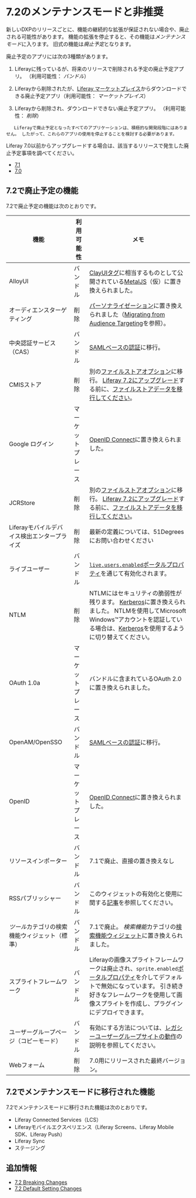 # 7.2のメンテナンスモードと非推奨

新しいDXPのリリースごとに、機能の継続的な拡張が保証されない場合や、廃止される可能性があります。 機能の拡張を停止すると、その機能は*メンテナンスモード*に入ります。 旧式の機能は*廃止予定*となります。

廃止予定のアプリには次の3種類があります。

1.  Liferayに残っているが、将来のリリースで削除される予定の廃止予定アプリ。 （利用可能性： *バンドル*）

2.  Liferayから削除されたが、[Liferay マーケットプレイス](https://web.liferay.com/marketplace)からダウンロードできる廃止予定アプリ（利用可能性： *マーケットプレイス*）

3.  Liferayから削除され、ダウンロードできない廃止予定アプリ。 （利用可能性： *削除*）

<!-- end list -->

``` note::
   Liferayで廃止予定となったすべてのアプリケーションは、積極的な開発段階にはありません。 したがって、これらのアプリの使用を停止することを検討する必要があります。
```

Liferay 7.0以前からアップグレードする場合は、該当するリリースで発生した廃止予定事項を調べてください。

  - [ 7.1](https://help.liferay.com/hc/en-us/articles/360018403151-Digital-Experience-Platform-7-1-Deprecated-and-Removed-Items)
  - [ 7.0](https://help.liferay.com/hc/en-us/articles/360018123832-Digital-Experience-Platform-7-0-Deprecated-and-Removed-Items)

## 7.2で廃止予定の機能

7.2で廃止予定の機能は次のとおりです。

| 機能                        | 利用可能性     | メモ                                                                                                                                                                                                                                                                   |
| ------------------------- | --------- | -------------------------------------------------------------------------------------------------------------------------------------------------------------------------------------------------------------------------------------------------------------------- |
| AlloyUI                   | バンドル      | [ClayUIタグ](https://clayui.com/)に相当するものとして公開されている[MetalJS](https://metaljs.com/)（仮）に置き換えられました。                                                                                                                                                                        |
| オーディエンスターゲティング            | 削除        | [パーソナライゼーション](../../../site-building/personalizing-site-experience/personalizing-site-experience.html)に置き換えられました（[Migrating from Audience Targeting](https://help.liferay.com/hc/en-us/articles/360028711992-Manually-Migrating-from-Audience-Targeting)を参照）。        |
| 中央認証サービス（CAS）             | バンドル      | [ SAMLベースの認証](../../securing-liferay/configuring-sso/authenticating-with-saml/single-sign-on-with-saml.md)に移行。                                                                                                                                                       |
| CMISストア                   | 削除        | 別の[ファイルストアオプション](../../../system-administration/file-storage/configuring-file-storage.md)に移行。 [Liferay 7.2にアップグレード](../upgrade-basics/upgrade-overview.md)する前に、[ファイルストアデータを移行してください](../../../system-administration/file-storage/file-store-migration.md)。           |
| Google ログイン               | マーケットプレース | [OpenID Connect](../../securing-liferay/configuring-sso/using-openid-connect.md)に置き換えられました。                                                                                                                                                               |
| JCRStore                  | 削除        | 別の[ファイルストアオプション](../../../system-administration/file-storage/configuring-file-storage.md)に移行。 [Liferay 7.2にアップグレード](../upgrade-basics/upgrade-overview.md)する前に、[ファイルストアデータを移行してください](../../../system-administration/file-storage/file-store-migration.md)。           |
| Liferayモバイルデバイス検出エンタープライズ | 削除        | 最新の定義については、51Degreesにお問い合わせください                                                                                                                                                                                                                                      |
| ライブユーザー                   | バンドル      | [`live.users.enabled`](https://docs.liferay.com/dxp/portal/7.2-latest/propertiesdoc/portal.properties.html)[ポータルプロパティ](../../reference/portal-properties.md)を通じて有効化されます。                                                                                             |
| NTLM                      | 削除        | NTLMにはセキュリティの脆弱性が残ります。 [Kerberos](../../securing-liferay/configuring-sso/authenticating-with-kerberos.md)に置き換えられました。 NTLMを使用してMicrosoft Windows™アカウントを認証している場合は、[Kerberos](../../securing-liferay/configuring-sso/authenticating-with-kerberos.md)を使用するように切り替えてください。 |
| OAuth 1.0a                | マーケットプレース | バンドルに含まれているOAuth 2.0に置き換えられました。                                                                                                                                                                                                                                      |
| OpenAM/OpenSSO            | バンドル      | [ SAMLベースの認証](../../securing-liferay/configuring-sso/authenticating-with-saml/single-sign-on-with-saml.md)に移行。                                                                                                                             |
| OpenID                    | マーケットプレース | [OpenID Connect](../../securing-liferay/configuring-sso/using-openid-connect.md)に置き換えられました。                                                                                                                                                               |
| リソースインポーター                | バンドル      | 7.1で廃止、直接の置き換えなし                                                                                                                                                                                                                                                     |
| RSSパブリッシャー                | バンドル      | このウィジェットの有効化と使用に関する[記事](https://help.liferay.com/hc/en-us/articles/360028820672-The-RSS-Publisher-Widget)を参照してください。                                                                                                                                                  |
| *ツール*カテゴリの検索機能ウィジェット（標準）  | バンドル      | 7.1で廃止。 *検索機能*カテゴリの[検索機能ウィジェット](../../../using-search/search-pages-and-widgets/search-results/search-results.md)に置き換えられました。                                                                                                                                          |
| スプライトフレームワーク              | バンドル      | Liferayの画像スプライトフレームワークは廃止され、`sprite.enabled`[ポータルプロパティ](https://learn.liferay.com/dxp/7.x/en/installation-and-upgrades/reference/portal-properties.html)を介してデフォルトで無効になっています。 引き続き好きなフレームワークを使用して画像スプライトを作成し、プラグインにデプロイできます。                                          |
| ユーザーグループページ（コピーモード）       | バンドル      | 有効にする方法については、[レガシーユーザーグループサイトの動作](../../../users-and-permissions/user-groups/user-group-sites.md)の説明を参照してください。                                                                                                                                                       |
| Webフォーム                   | 削除        | 7.0用にリリースされた最終バージョン。                                                                                                                                                                                                                                                 |

## 7.2でメンテナンスモードに移行された機能

7.2でメンテナンスモードに移行された機能は次のとおりです。

  - Liferay Connected Services（LCS）
  - Liferayモバイルエクスペリエンス（Liferay Screens、Liferay Mobile SDK、Liferay Push）
  - Liferay Sync
  - ステージング

## 追加情報

  - [7.2 Breaking Changes](../../../liferay-internals/reference/7-2-breaking-changes.md)
  - [7.2 Default Setting Changes](./default-setting-changes-in-7-2.md)
